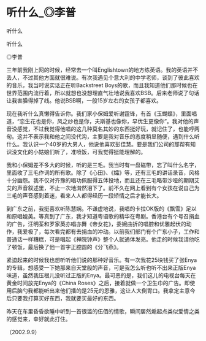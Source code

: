 # 听什么_◎李普

听什么

听什么

◎李普

三年前我刚上网的时候，经常去一个叫Englishtown的地方练英语。我的英语并不丢人，不过其他方面就很难说。有次我遇见个意大利的中学老师，谈到了彼此喜欢的音乐，我当时说实话正在听Backstreet Boys的歌，而且我知道他们那时候也在世界范围内流行着，所以就想也没想理直气壮地说我喜欢BSB。后来老师说了句话让我害臊得掉了线。他说BSB啊，一般15岁左右的女孩子都喜欢。

现在我听什么真懒得告诉你。我们家小保姆爱听谢霆锋，有首《玉蝴蝶》，里面唱道，“恋生花也是你，风之纱也是你，夫斯基也像你，早优生更像你”。我对他的声音没感觉，不过我觉得他唱的这几种莫名其妙的东西挺好玩，就记住了，也能哼两句。这并不表示我和他之间没代沟，主要是我对音乐的态度稍显随便，遇到什么听什么。我认识一个40岁的大男人，他说他喜欢彭佳慧。要是我们公司的那帮有知识没文化的小姑娘们听了，准喷饭，可我觉得挺能理解的。

我和小保姆差不多大的时候，听的是三毛。我当时有一盘磁带，忘了叫什么名字，里面收了三毛作词的所有歌。除了《心田》、《孀》等，还有三毛的讲话录音，风格十分幽怨。我不仅对齐豫的唱功佩服得五体投地，而且还在三毛略带沙哑的期期艾艾的声音叙述里，不止一次地潸然泪下了。前不久在网上看到有个女孩在说自己为三毛的声音感到着迷，看来人人都得经历一段矫情之后才能长大。

到广东之前，我挺喜欢听陈慧娴。不谦虚地说，我唱的卡拉OK版的《飘雪》足以和原唱媲美。等真到了广东，我才知道粤语歌的精华在粤剧。香港台有个号召捐血的广告，汪明荃和罗家英亦唱亦舞《帝女花》，委婉曲折的唱腔和优雅起伏的动作，我爱极了，每次看完都有去捐血的冲动。以前我们部门有个广东小子，工作和普通话一样糟糕，可是唱起《禅院钟声》整个人就通体发亮。他走的时候我请他吃了顿饭，最后换了他一首字正腔圆的《分飞燕》。

紧迫起来的时候我也想听听他们说的那种好音乐。有一次我花25块钱买了张Enya的专辑，想感受一下她那来自天堂般的声音，可是我怎么听也听不出来正版Enya味道，虽然我压根儿没听过正版的Enya。最可恶的是，我们这儿的电视台每天在黄金时间放完Enya的《China Roses》之后，接着就做一个卫生巾的广告。即使用后脑勺我都能听出来他们播的是25元的恩雅，这让人大倒胃口。我拿定主意今后只要我打算买好东西，我就要买最好的东西。

昨天在车里昏昏欲睡中听到一首很滥的伍佰的情歌，瞬间居然煽起点类似爱情之类的感觉来，幸好就此打住。

（2002.9.9）